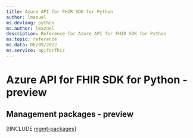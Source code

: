 ```yaml
---
title: Azure API for FHIR SDK for Python
author: lmazuel
ms.devlang: python
ms.author: lmazuel
description: Reference for Azure API for FHIR SDK for Python
ms.topic: reference
ms.data: 08/09/2022
ms.service: apiforfhir
---
```

# Azure API for FHIR SDK for Python - preview

## Management packages - preview
[!INCLUDE [mgmt-packages](api-for-fhir-mgmt-index.md)]
